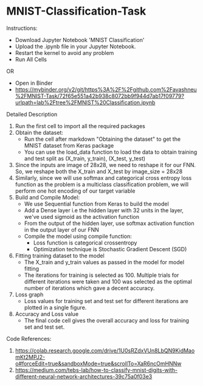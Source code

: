 # MNIST-Classification-Task

Instructions:

- Download Jupyter Notebook 'MNIST Classification' 
- Upload the .ipynb file in your Jupyter Notebook.
- Restart the kernel to avoid any problem
- Run All Cells

OR
- Open in Binder
- https://mybinder.org/v2/git/https%3A%2F%2Fgithub.com%2Favashneu%2FMNIST-Task/72f65e551a42b938c8072bb9f944d7ab17f09779?urlpath=lab%2Ftree%2FMNIST%20Classification.ipynb

Detailed Description

1. Run the first cell to import all the required packages
2. Obtain the dataset:
	- Run the cell after markdown "Obtaining the dataset" to get the MNIST dataset from Keras package
	- You can use the load_data function to load the data to obtain training and test split as (X_train, y_train), (X_test, y_test)
3. Since the inputs are image of 28x28, we need to reshape it for our FNN. So, we reshape both the X_train and X_test by image_size = 28x28
4. Similarly, since we will use softmax and categorical cross entropy loss function as the problem is a multiclass classification problem,
   we will perform one hot encoding of our target variable
5. Build and Compile Model:
	- We use Sequential function from Keras to build the model
	- Add a Dense layer i.e the hidden layer with 32 units in the layer, we've used sigmoid as the activation function
	- From the output of the hidden layer, use softmax activation function in the output layer of our FNN
	- Compile the model using compile function: 
		- Loss function is categorical crossentropy
		- Optimization technique is Stochastic Gradient Descent (SGD)
6. Fitting training dataset to the model
	- The X_train and y_train values as passed in the model for model fitting
	- The iterations for training is selected as 100. Multiple trials for different iterations were taken and 100 was selected as 
	  the optimal number of iterations which gave a decent accuracy.
7. Loss graph
	- Loss values for training set and test set for different iterations are plotted in a single figure.
8. Accuracy and Loss value
	- The final code cell gives the overall accuracy and loss for training set and test set.

Code References:
1. https://colab.research.google.com/drive/1U0sRZdxVUn8LbQN9KidMaomKt2MPJ2-o#forceEdit=true&sandboxMode=true&scrollTo=XaR6ncOmHNNw
2. https://medium.com/tebs-lab/how-to-classify-mnist-digits-with-different-neural-network-architectures-39c75a0f03e3

